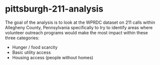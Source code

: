 # pittsburgh-211-analysis

The goal of the analysis is to look at the WPRDC dataset on 211 calls within Allegheny County, Pennsylvania specifically to try to identify areas where volunteer outreach programs would make the most impact within these three categories:

* Hunger / food scarcity
* Basic utility access
* Housing access (people without homes)
